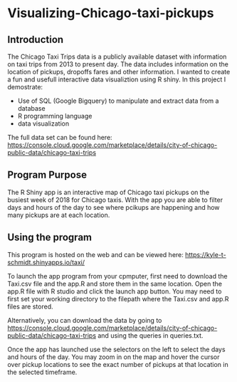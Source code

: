 # Visualizing-Chicago-taxi-pickups

## Introduction
The Chicago Taxi Trips data is a publicly available dataset with information on taxi trips from 2013 to present day. The data includes information on the location of pickups, dropoffs fares and other information. I wanted to create a fun and usefull interactive data visualiztion using R shiny. In this project I demostrate:
* Use of SQL (Google Bigquery) to manipulate and extract data from a database
* R programming language
* data visualization

The full data set can be found here: https://console.cloud.google.com/marketplace/details/city-of-chicago-public-data/chicago-taxi-trips

## Program Purpose
The R Shiny app is an interactive map of Chicago taxi pickups on the busiest week of 2018 for Chicago taxis. With the app you are able to filter days and hours of the day to see where pcikups are happening and how many pickups are at each location.

## Using the program
This program is hosted on the web and can be viewed here: https://kyle-t-schmidt.shinyapps.io/taxi/

To launch the app program from your cpmputer, first need to download the Taxi.csv file and the app.R and store them in the same location. Open the app.R file with R studio and click the launch app button. You may need to first set your working directory to the filepath where the Taxi.csv and app.R files are stored.

Alternatively, you can download the data by going to https://console.cloud.google.com/marketplace/details/city-of-chicago-public-data/chicago-taxi-trips and using the queries in queries.txt.

Once the app has launched use the selectors on the left to select the days and hours of the day. You may zoom in on the map and hover the cursor over pickup locations to see the exact number of pickups at that location in the selected timeframe.
